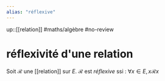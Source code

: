 ```yaml
---
alias: "réflexive"
---
```

up::[[relation]]
#maths/algèbre #no-review 
# réflexivité d'une relation
Soit $\mathscr R$ une [[relation]] sur $E$.
$\mathscr R$ est _réflexive_ ssi :
$\forall x\in E, x\mathscr Rx$

